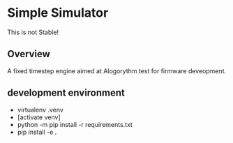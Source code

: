 # Simple Simulator
This is not Stable!



## Overview
A fixed timestep engine aimed at Alogorythm test for firmware deveopment.


## development environment
 - virtualenv .venv
 - [activate venv]
 - python -m pip install -r requirements.txt
 - pip install -e .

